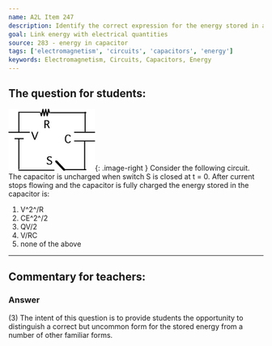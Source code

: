 ```yaml
---
name: A2L Item 247
description: Identify the correct expression for the energy stored in a capacitor.
goal: Link energy with electrical quantities
source: 283 - energy in capacitor
tags: ['electromagnetism', 'circuits', 'capacitors', 'energy']
keywords: Electromagnetism, Circuits, Capacitors, Energy
---
```


## The question for students:

![Item247_fig1.gif](../images/Item247_fig1.gif){: .image-right } 
Consider the following circuit. The capacitor is uncharged when switch S
is closed at t = 0. After current stops flowing and the capacitor is
fully charged the energy stored in the capacitor is:

1. V^2^/R
2. CE^2^/2
3. QV/2
4. V/RC
5. none of the above



<hr/>

## Commentary for teachers:

### Answer

(3) The intent of this question is to provide students the opportunity
to distinguish a correct but uncommon form for the stored energy from a
number of other familiar forms.
